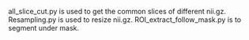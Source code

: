 all_slice_cut.py is used to get the common slices of different nii.gz.
Resampling.py is used to resize nii.gz.
ROI_extract_follow_mask.py is to segment under mask.
